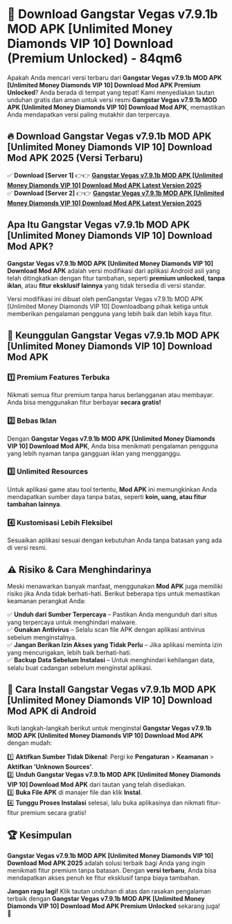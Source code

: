 # 🎯 Download Gangstar Vegas v7.9.1b MOD APK [Unlimited Money Diamonds VIP 10] Download (Premium Unlocked) -  84qm6

Apakah Anda mencari versi terbaru dari **Gangstar Vegas v7.9.1b MOD APK [Unlimited Money Diamonds VIP 10] Download Mod APK Premium Unlocked**? Anda berada di tempat yang tepat! Kami menyediakan tautan unduhan gratis dan aman untuk versi resmi **Gangstar Vegas v7.9.1b MOD APK [Unlimited Money Diamonds VIP 10] Download Mod APK**, memastikan Anda mendapatkan versi paling mutakhir dan terpercaya.

## 🔥 Download Gangstar Vegas v7.9.1b MOD APK [Unlimited Money Diamonds VIP 10] Download Mod APK 2025 (Versi Terbaru)

✅ **Download [Server 1]** 👉👉 [**Gangstar Vegas v7.9.1b MOD APK [Unlimited Money Diamonds VIP 10] Download Mod APK Latest Version 2025**](https://momento.my/?title=Gangstar_Vegas_v7.9.1b_MOD_APK_[Unlimited_Money_Diamonds_VIP_10]_Download)  
✅ **Download [Server 2]** 👉👉 [**Gangstar Vegas v7.9.1b MOD APK [Unlimited Money Diamonds VIP 10] Download Mod APK Latest Version 2025**](https://momento.my/?title=Gangstar_Vegas_v7.9.1b_MOD_APK_[Unlimited_Money_Diamonds_VIP_10]_Download)  

## Apa Itu Gangstar Vegas v7.9.1b MOD APK [Unlimited Money Diamonds VIP 10] Download Mod APK?

**Gangstar Vegas v7.9.1b MOD APK [Unlimited Money Diamonds VIP 10] Download Mod APK** adalah versi modifikasi dari aplikasi Android asli yang telah ditingkatkan dengan fitur tambahan, seperti **premium unlocked**, **tanpa iklan**, atau **fitur eksklusif lainnya** yang tidak tersedia di versi standar.

Versi modifikasi ini dibuat oleh penGangstar Vegas v7.9.1b MOD APK [Unlimited Money Diamonds VIP 10] Downloadbang pihak ketiga untuk memberikan pengalaman pengguna yang lebih baik dan lebih kaya fitur.

## 🎯 Keunggulan Gangstar Vegas v7.9.1b MOD APK [Unlimited Money Diamonds VIP 10] Download Mod APK

### 1️⃣ Premium Features Terbuka
Nikmati semua fitur premium tanpa harus berlangganan atau membayar. Anda bisa menggunakan fitur berbayar **secara gratis!**

### 2️⃣ Bebas Iklan
Dengan **Gangstar Vegas v7.9.1b MOD APK [Unlimited Money Diamonds VIP 10] Download Mod APK**, Anda bisa menikmati pengalaman pengguna yang lebih nyaman tanpa gangguan iklan yang mengganggu.

### 3️⃣ Unlimited Resources
Untuk aplikasi game atau tool tertentu, **Mod APK** ini memungkinkan Anda mendapatkan sumber daya tanpa batas, seperti **koin, uang, atau fitur tambahan lainnya**.

### 4️⃣ Kustomisasi Lebih Fleksibel
Sesuaikan aplikasi sesuai dengan kebutuhan Anda tanpa batasan yang ada di versi resmi.

## ⚠️ Risiko & Cara Menghindarinya

Meski menawarkan banyak manfaat, menggunakan **Mod APK** juga memiliki risiko jika Anda tidak berhati-hati. Berikut beberapa tips untuk memastikan keamanan perangkat Anda:

✅ **Unduh dari Sumber Terpercaya** – Pastikan Anda mengunduh dari situs yang terpercaya untuk menghindari malware.  
✅ **Gunakan Antivirus** – Selalu scan file APK dengan aplikasi antivirus sebelum menginstalnya.  
✅ **Jangan Berikan Izin Akses yang Tidak Perlu** – Jika aplikasi meminta izin yang mencurigakan, lebih baik berhati-hati.  
✅ **Backup Data Sebelum Instalasi** – Untuk menghindari kehilangan data, selalu buat cadangan sebelum menginstal aplikasi.

## 📌 Cara Install Gangstar Vegas v7.9.1b MOD APK [Unlimited Money Diamonds VIP 10] Download Mod APK di Android

Ikuti langkah-langkah berikut untuk menginstal **Gangstar Vegas v7.9.1b MOD APK [Unlimited Money Diamonds VIP 10] Download Mod APK** dengan mudah:

1️⃣ **Aktifkan Sumber Tidak Dikenal**: Pergi ke **Pengaturan** > **Keamanan** > **Aktifkan 'Unknown Sources'**.  
2️⃣ **Unduh Gangstar Vegas v7.9.1b MOD APK [Unlimited Money Diamonds VIP 10] Download Mod APK** dari tautan yang telah disediakan.  
3️⃣ **Buka File APK** di manajer file dan klik **Instal**.  
4️⃣ **Tunggu Proses Instalasi** selesai, lalu buka aplikasinya dan nikmati fitur-fitur premium secara gratis!

## 🏆 Kesimpulan

**Gangstar Vegas v7.9.1b MOD APK [Unlimited Money Diamonds VIP 10] Download Mod APK 2025** adalah solusi terbaik bagi Anda yang ingin menikmati fitur premium tanpa batasan. Dengan **versi terbaru**, Anda bisa mendapatkan akses penuh ke fitur eksklusif tanpa biaya tambahan.

**Jangan ragu lagi!** Klik tautan unduhan di atas dan rasakan pengalaman terbaik dengan **Gangstar Vegas v7.9.1b MOD APK [Unlimited Money Diamonds VIP 10] Download Mod APK Premium Unlocked** sekarang juga! 🚀
